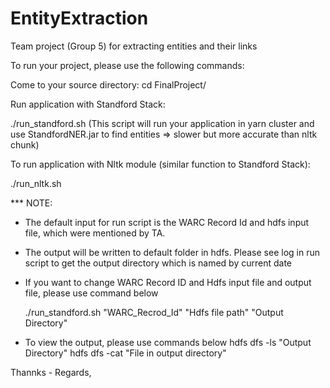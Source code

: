 # EntityExtraction
Team project (Group 5) for extracting entities and their links

To run your project, please use the following commands:

Come to your source directory:
cd FinalProject/

Run application with Standford Stack:

./run_standford.sh (This script will run your application in yarn cluster and use StandfordNER.jar to find entities => slower but more accurate than nltk chunk)

To run application with Nltk module (similar function to Standford Stack):

./run_nltk.sh



*** NOTE:
- The default input for run script is the WARC Record Id and hdfs input file, which were mentioned by TA.
- The output will be written to default folder in hdfs. Please see log in run script to get the output directory which is named by current date

- If you want to change WARC Record ID and Hdfs input file and output file,  please use command below

	./run_standford.sh "WARC_Recrod_Id" "Hdfs file path" "Output Directory"

- To view the output, please use commands below
  hdfs dfs -ls "Output Directory"
	hdfs dfs -cat "File in output directory"


Thannks - Regards,

